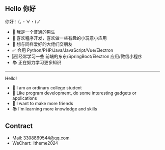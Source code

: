 Hello 你好
---

你好！(。・∀・)ノ
* 🙂 我是一个普通的男生
* 🎁 喜欢程序开发，喜欢做一些有趣的小玩意小应用
* 🌈 想与同样爱好的大佬们交朋友
* ✅ 会用 Python/PHP/Java/JavaScript/Vue/Electron
* 🆙 经常学习一些 前端的东东/SpringBoot/Electron 应用/微信小程序
* 📚 正在努力学习更多知识

---

Hello!
* 🙂 I am an ordinary college student
* 🎁 Like program development, do some interesting gadgets or applications
* 🙂 I want to make more friends
* 📚 I'm learning more knowledge and skills

Contract
---

* Mail: 3308869544@qq.com
* WeChart: litheme2024
